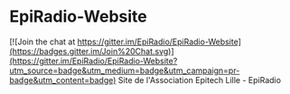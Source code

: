 # EpiRadio-Website

[![Join the chat at https://gitter.im/EpiRadio/EpiRadio-Website](https://badges.gitter.im/Join%20Chat.svg)](https://gitter.im/EpiRadio/EpiRadio-Website?utm_source=badge&utm_medium=badge&utm_campaign=pr-badge&utm_content=badge)
Site de l'Association Epitech Lille - EpiRadio
